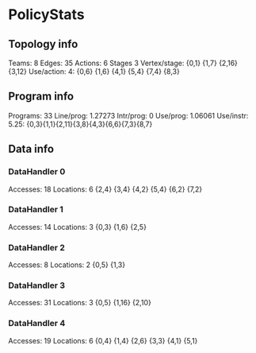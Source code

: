 # PolicyStats
## Topology info
Teams:		8
Edges:		35
Actions:	6
Stages		3
Vertex/stage:	{0,1} {1,7} {2,16} {3,12} 
Use/action:	4: {0,6} {1,6} {4,1} {5,4} {7,4} {8,3} 

## Program info
Programs:	33
Line/prog:	1.27273
Intr/prog:	0
Use/prog:	1.06061
Use/instr:	5.25: {0,3}{1,1}{2,11}{3,8}{4,3}{6,6}{7,3}{8,7}

## Data info

### DataHandler 0
Accesses:	18
Locations:	6
{2,4} {3,4} {4,2} {5,4} {6,2} {7,2} 

### DataHandler 1
Accesses:	14
Locations:	3
{0,3} {1,6} {2,5} 

### DataHandler 2
Accesses:	8
Locations:	2
{0,5} {1,3} 

### DataHandler 3
Accesses:	31
Locations:	3
{0,5} {1,16} {2,10} 

### DataHandler 4
Accesses:	19
Locations:	6
{0,4} {1,4} {2,6} {3,3} {4,1} {5,1} 